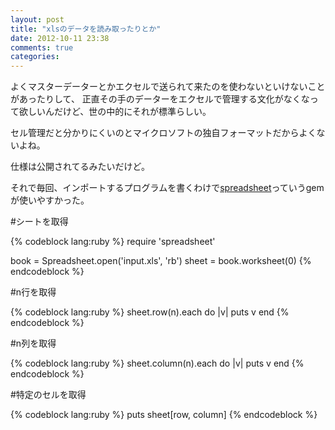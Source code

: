 ```yaml
---
layout: post
title: "xlsのデータを読み取ったりとか"
date: 2012-10-11 23:38
comments: true
categories:
---
```


よくマスターデーターとかエクセルで送られて来たのを使わないといけないことがあったりして、
正直その手のデーターをエクセルで管理する文化がなくなって欲しいんだけど、世の中的にそれが標準らしい。

セル管理だと分かりにくいのとマイクロソフトの独自フォーマットだからよくないよね。

仕様は公開されてるみたいだけど。

それで毎回、インポートするプログラムを書くわけで[spreadsheet](http://rubygems.org/gems/spreadsheet)っていうgemが使いやすかった。

#シートを取得

{% codeblock lang:ruby %}
require 'spreadsheet'

book = Spreadsheet.open('input.xls', 'rb')
sheet = book.worksheet(0)
{% endcodeblock %}

#n行を取得

{% codeblock lang:ruby %}
sheet.row(n).each do |v|
  puts v
end
{% endcodeblock %}

#n列を取得

{% codeblock lang:ruby %}
sheet.column(n).each do |v|
  puts v
end
{% endcodeblock %}

#特定のセルを取得

{% codeblock lang:ruby %}
puts sheet[row, column]
{% endcodeblock %}

